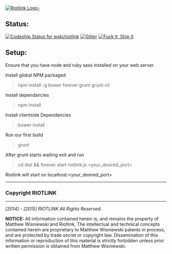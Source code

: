 [ ![Riotlink Logo-](http://i.imgur.com/GU5YtHH.png)](https://riotlink.net)

## Status:
[ ![Codeship Status for wski/riotlink](https://codeship.io/projects/ddbeb030-7d00-0132-124a-26d15d8e303d/status)](https://codeship.io/projects/42693)
[![Gitter](https://badges.gitter.im/Join%20Chat.svg)](https://gitter.im/wski/riotlink_pub?utm_source=badge&utm_medium=badge&utm_campaign=pr-badge)
[ ![Fuck It, Ship It](http://forthebadge.com/images/badges/built-with-love.svg)](https://riotlink.net)
## Setup:
Ensure that you have node and ruby sass installed on your web server.

Install global NPM packaged
> npm install -g bower forever grunt grunt-cli

Install dependancies
> npm install

Install clientside Dependancies
> bower install

Run our first build
> grunt

After grunt starts waiting exit and run
> cd dist && forever start riotlink.js <your_desired_port> 

Riotlink will start on localhost:<your_desired_port>




---
### Copyright RIOTLINK
--- 
*[2014] - [2015] RIOTLINK*
*All Rights Reserved.* 

**NOTICE:**  All information contained herein is, and remains the property of Matthew Wisniewski and Riotlink, The intellectual and technical concepts contained herein are proprietary to  Matthew Wisniewski patents in process, and are protected by trade secret or copyright law. Dissemination of this information or reproduction of this material is strictly forbidden unless prior written permission is obtained from Matthew Wisniewski.
